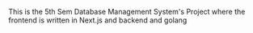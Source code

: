 This is the 5th Sem Database Management System's Project where the frontend is written in Next.js and backend and golang
